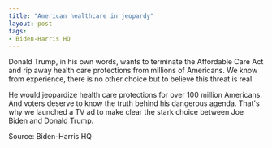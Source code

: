 ```yaml
---
title: "American healthcare in jeopardy"
layout: post
tags:
- Biden-Harris HQ
---
```


Donald Trump, in his own words, wants to terminate the Affordable Care Act and rip away health care protections from millions of Americans. We know from experience, there is no other choice but to believe this threat is real.

He would jeopardize health care protections for over 100 million Americans. And voters deserve to know the truth behind his dangerous agenda. That's why we launched a TV ad to make clear the stark choice between Joe Biden and Donald Trump.

Source: Biden-Harris HQ
